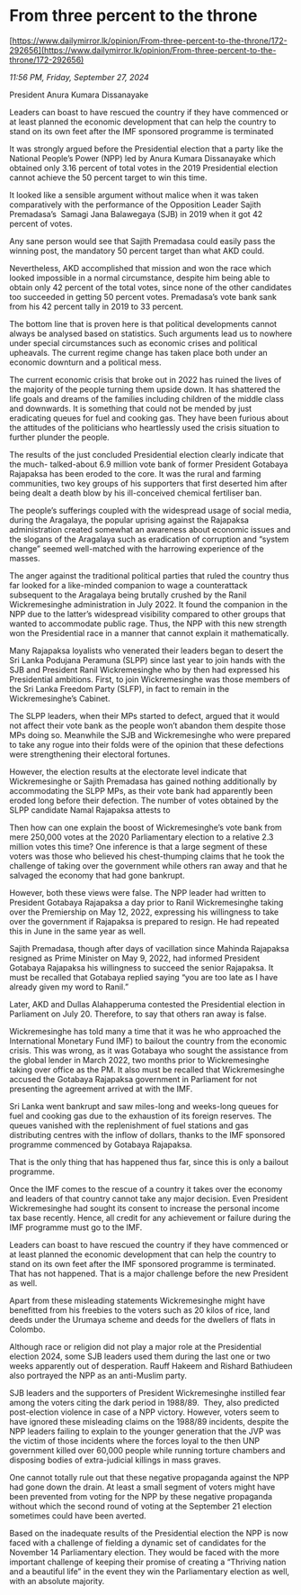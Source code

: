 # From three percent to the throne

[https://www.dailymirror.lk/opinion/From-three-percent-to-the-throne/172-292656](https://www.dailymirror.lk/opinion/From-three-percent-to-the-throne/172-292656)

*11:56 PM, Friday, September 27, 2024*

President Anura Kumara Dissanayake

Leaders can boast to have rescued the country if they have commenced or at least planned the economic development that can help the country to stand on its own feet after the IMF sponsored programme is terminated

It was strongly argued before the Presidential election that a party like the National People’s Power (NPP) led by Anura Kumara Dissanayake which obtained only 3.16 percent of total votes in the 2019 Presidential election cannot achieve the 50 percent target to win this time.

It looked like a sensible argument without malice when it was taken comparatively with the performance of the Opposition Leader Sajith Premadasa’s  Samagi Jana Balawegaya (SJB) in 2019 when it got 42 percent of votes.

Any sane person would see that Sajith Premadasa could easily pass the winning post, the mandatory 50 percent target than what AKD could.

Nevertheless, AKD accomplished that mission and won the race which looked impossible in a normal circumstance, despite him being able to obtain only 42 percent of the total votes, since none of the other candidates too succeeded in getting 50 percent votes. Premadasa’s vote bank sank from his 42 percent tally in 2019 to 33 percent.

The bottom line that is proven here is that political developments cannot always be analysed based on statistics. Such arguments lead us to nowhere under special circumstances such as economic crises and political upheavals. The current regime change has taken place both under an economic downturn and a political mess.

The current economic crisis that broke out in 2022 has ruined the lives of the majority of the people turning them upside down. It has shattered the life goals and dreams of the families including children of the middle class and downwards. It is something that could not be mended by just eradicating queues for fuel and cooking gas. They have been furious about the attitudes of the politicians who heartlessly used the crisis situation to further plunder the people.

The results of the just concluded Presidential election clearly indicate that the much- talked-about 6.9 million vote bank of former President Gotabaya Rajapaksa has been eroded to the core. It was the rural and farming communities, two key groups of his supporters that first deserted him after being dealt a death blow by his ill-conceived chemical fertiliser ban.

The people’s sufferings coupled with the widespread usage of social media, during the Aragalaya, the popular uprising against the Rajapaksa administration created somewhat an awareness about economic issues and the slogans of the Aragalaya such as eradication of corruption and “system change” seemed well-matched with the harrowing experience of the masses.

The anger against the traditional political parties that ruled the country thus far looked for a like-minded companion to wage a counterattack subsequent to the Aragalaya being brutally crushed by the Ranil Wickremesinghe administration in July 2022. It found the companion in the NPP due to the latter’s widespread visibility compared to other groups that wanted to accommodate public rage. Thus, the NPP with this new strength won the Presidential race in a manner that cannot explain it mathematically.

Many Rajapaksa loyalists who venerated their leaders began to desert the Sri Lanka Podujana Peramuna (SLPP) since last year to join hands with the SJB and President Ranil Wickremesinghe who by then had expressed his Presidential ambitions. First, to join Wickremesinghe was those members of the Sri Lanka Freedom Party (SLFP), in fact to remain in the Wickremesinghe’s Cabinet.

The SLPP leaders, when their MPs started to defect, argued that it would not affect their vote bank as the people won’t abandon them despite those MPs doing so. Meanwhile the SJB and Wickremesinghe who were prepared to take any rogue into their folds were of the opinion that these defections were strengthening their electoral fortunes.

However, the election results at the electorate level indicate that Wickremesinghe or Sajith Premadasa has gained nothing additionally by accommodating the SLPP MPs, as their vote bank had apparently been eroded long before their defection. The number of votes obtained by the SLPP candidate Namal Rajapaksa attests to

Then how can one explain the boost of Wickremesinghe’s vote bank from mere 250,000 votes at the 2020 Parliamentary election to a relative 2.3 million votes this time? One inference is that a large segment of these voters was those who believed his chest-thumping claims that he took the challenge of taking over the government while others ran away and that he salvaged the economy that had gone bankrupt.

However, both these views were false. The NPP leader had written to President Gotabaya Rajapaksa a day prior to Ranil Wickremesinghe taking over the Premiership on May 12, 2022, expressing his willingness to take over the government if Rajapaksa is prepared to resign. He had repeated this in June in the same year as well.

Sajith Premadasa, though after days of vacillation since Mahinda Rajapaksa resigned as Prime Minister on May 9, 2022, had informed President Gotabaya Rajapaksa his willingness to succeed the senior Rajapaksa. It must be recalled that Gotabaya replied saying “you are too late as I have already given my word to Ranil.”

Later, AKD and Dullas Alahapperuma contested the Presidential election in Parliament on July 20. Therefore, to say that others ran away is false.

Wickremesinghe has told many a time that it was he who approached the International Monetary Fund IMF) to bailout the country from the economic crisis. This was wrong, as it was Gotabaya who sought the assistance from the global lender in March 2022, two months prior to Wickremesinghe taking over office as the PM. It also must be recalled that Wickremesinghe accused the Gotabaya Rajapaksa government in Parliament for not presenting the agreement arrived at with the IMF.

Sri Lanka went bankrupt and saw miles-long and weeks-long queues for fuel and cooking gas due to the exhaustion of its foreign reserves. The queues vanished with the replenishment of fuel stations and gas distributing centres with the inflow of dollars, thanks to the IMF sponsored programme commenced by Gotabaya Rajapaksa.

That is the only thing that has happened thus far, since this is only a bailout programme.

Once the IMF comes to the rescue of a country it takes over the economy and leaders of that country cannot take any major decision. Even President Wickremesinghe had sought its consent to increase the personal income tax base recently. Hence, all credit for any achievement or failure during the IMF programme must go to the IMF.

Leaders can boast to have rescued the country if they have commenced or at least planned the economic development that can help the country to stand on its own feet after the IMF sponsored programme is terminated. That has not happened. That is a major challenge before the new President as well.

Apart from these misleading statements Wickremesinghe might have benefitted from his freebies to the voters such as 20 kilos of rice, land deeds under the Urumaya scheme and deeds for the dwellers of flats in Colombo.

Although race or religion did not play a major role at the Presidential election 2024, some SJB leaders used them during the last one or two weeks apparently out of desperation. Rauff Hakeem and Rishard Bathiudeen also portrayed the NPP as an anti-Muslim party.

SJB leaders and the supporters of President Wickremesinghe instilled fear among the voters citing the dark period in 1988/89.  They, also predicted post-election violence in case of a NPP victory. However, voters seem to have ignored these misleading claims on the 1988/89 incidents, despite the NPP leaders failing to explain to the younger generation that the JVP was the victim of those incidents where the forces loyal to the then UNP government killed over 60,000 people while running torture chambers and disposing bodies of extra-judicial killings in mass graves.

One cannot totally rule out that these negative propaganda against the NPP had gone down the drain. At least a small segment of voters might have been prevented from voting for the NPP by these negative propaganda without which the second round of voting at the September 21 election sometimes could have been averted.

Based on the inadequate results of the Presidential election the NPP is now faced with a challenge of fielding a dynamic set of candidates for the November 14 Parliamentary election. They would be faced with the more important challenge of keeping their promise of creating a “Thriving nation and a beautiful life” in the event they win the Parliamentary election as well, with an absolute majority.

